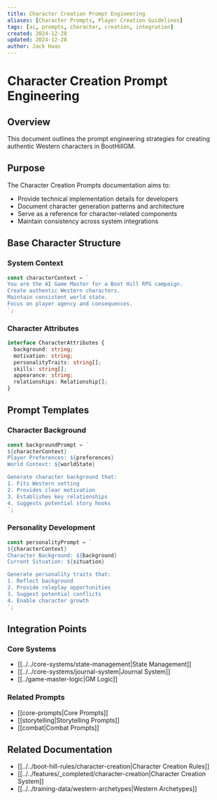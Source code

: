 ```yaml
---
title: Character Creation Prompt Engineering
aliases: [Character Prompts, Player Creation Guidelines]
tags: [ai, prompts, character, creation, integration]
created: 2024-12-28
updated: 2024-12-28
author: Jack Haas
---
```


# Character Creation Prompt Engineering

## Overview
This document outlines the prompt engineering strategies for creating authentic Western characters in BootHillGM.

## Purpose
The Character Creation Prompts documentation aims to:
- Provide technical implementation details for developers
- Document character generation patterns and architecture
- Serve as a reference for character-related components
- Maintain consistency across system integrations

## Base Character Structure

### System Context
```typescript
const characterContext = `
You are the AI Game Master for a Boot Hill RPG campaign.
Create authentic Western characters.
Maintain consistent world state.
Focus on player agency and consequences.
`;
```

### Character Attributes
```typescript
interface CharacterAttributes {
  background: string;
  motivation: string;
  personalityTraits: string[];
  skills: string[];
  appearance: string;
  relationships: Relationship[];
}
```

## Prompt Templates

### Character Background
```typescript
const backgroundPrompt = `
${characterContext}
Player Preferences: ${preferences}
World Context: ${worldState}

Generate character background that:
1. Fits Western setting
2. Provides clear motivation
3. Establishes key relationships
4. Suggests potential story hooks
`;
```

### Personality Development
```typescript
const personalityPrompt = `
${characterContext}
Character Background: ${background}
Current Situation: ${situation}

Generate personality traits that:
1. Reflect background
2. Provide roleplay opportunities
3. Suggest potential conflicts
4. Enable character growth
`;
```

## Integration Points

### Core Systems
- [[../../core-systems/state-management|State Management]]
- [[../../core-systems/journal-system|Journal System]]
- [[../game-master-logic|GM Logic]]

### Related Prompts
- [[core-prompts|Core Prompts]]
- [[storytelling|Storytelling Prompts]]
- [[combat|Combat Prompts]]

## Related Documentation
- [[../../boot-hill-rules/character-creation|Character Creation Rules]]
- [[../../features/_completed/character-creation|Character Creation System]]
- [[../../training-data/western-archetypes|Western Archetypes]]

